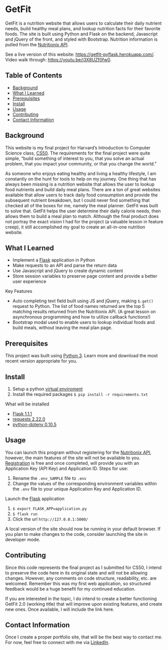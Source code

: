 # GetFit
GetFit is a nutrition website that allows users to calculate their daily nutrient needs, build healthy meal plans, and lookup nutrition facts for their favorite foods.  The site is built using Python and Flask on the backend, Javascript and jQuery of the front, and styled with Bootstrap.  Nutrition information is pulled from the [Nutritionix API](https://developer.nutritionix.com/docs/v2).

See a live version of this website: https://getfit-pyflask.herokuapp.com/.  Video walk through: https://youtu.be/i3X8UZf0fw0.

## Table of Contents

- [Background](#background)
- [What I Learned](#what-i-learned)
- [Prerequisites](#prerequisites)
- [Install](#install)
- [Usage](#usage)
- [Contributing](#contributing)
- [Contact Information](#contact-information)

## Background

This website is my final project for Harvard’s Introduction to Computer Science class, [CS50](https://www.edx.org/course/cs50s-introduction-to-computer-science).  The requirements for the final project were quite simple, “build something of interest to you, that you solve an actual problem, that you impact your community, or that you change the world.”

As someone who enjoys eating healthy and living a healthy lifestyle, I am constantly on the hunt for tools to help on my journey.  One thing that has always been missing is a nutrition website that allows the user to lookup food nutrients and build daily meal plans.  There are a ton of great websites available that allow users to track daily food consumption and provide the subsequent nutrient breakdown, but I could never find something that checked all of the boxes for me, namely the meal planner.  GetFit was built to solve that.  GetFit helps the user determine their daily calorie needs, then allows them to build a meal plan to match.  Although the final product does not portray the exact vision I had for the project (a valuable lesson in feature creep), it still accomplished my goal to create an all-in-one nutrition website. 

## What I Learned

- Implement a [Flask](https://flask.palletsprojects.com/en/1.1.x/) application in Python
- Make requests to an API and parse the return data
- Use Javascript and jQuery to create dynamic content
- Store session variables to preserve page content and provide a better user experience

Key Features
- Auto completing text field built using JS and jQuery, making `$.get()` request to Python.  The list of food names returned are the top 5 matching results returned from the Nutritionix API.  (A great lesson on asynchronous programming and how to utilize callback functions!)
- Bootstrap modal used to enable users to lookup individual foods and build meals, without leaving the meal plan page.

## Prerequisites

This project was built using [Python 3](https://www.python.org/).  Learn more and download the most recent version appropriate for you.

## Install

1. Setup a python [virtual enviroment](https://docs.python.org/3/tutorial/venv.html)
2. Install the required packages `$ pip install -r requirements.txt`

What will be installed
- [Flask 1.1.1](https://pypi.org/project/Flask/)
- [requests 2.22.0](https://pypi.org/project/requests/)
- [python-dotenv 0.10.5](https://pypi.org/project/python-dotenv/)

## Usage

You can launch this program without registering for the [Nutritionix API](https://developer.nutritionix.com/docs/v2), however, the main features of the site will not be available to you.  [Registration](https://developer.nutritionix.com/signup) is free and once completed, will provide you with an Application Key (API Key) and Application ID.  Steps for use:

1. Rename the `.env_SAMPLE` file to `.env`
2. Change the values of the corresponding environment variables within the `.env` file to your unique Application Key and Application ID.

Launch the [Flask](https://flask.palletsprojects.com/en/1.1.x/quickstart/) application
1. `$ export FLASK_APP=application.py`
2. `$ flask run`
3. Click the url `http://127.0.0.1:5000/`

A local version of the site should now be running in your default browser.  If you plan to make changes to the code, consider launching the site in developer mode.

## Contributing

Since this code represents the final project as I submitted for CS50, I intend to preserve the code here in its original state and will not be allowing changes.  However, any comments on code structure, readability, etc. are welcomed. Remember this was my first web application, so structured feedback would be a huge benefit for my continued education.

If you are interested in the topic, I do intend to create a better functioning GetFit 2.0 (working title) that will improve upon existing features, and create new ones.  Once available, I will include the link here.

## Contact Information

Once I create a proper portfolio site, that will be the best way to contact me.  For now, feel free to connect with me via [LinkedIn](https://www.linkedin.com/in/eric-hippler/).